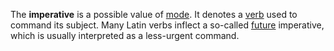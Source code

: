The **imperative** is a possible value of [mode](modus.md). It denotes a [verb](actus.md) used to command its subject. Many Latin verbs inflect a so-called [future](futurum.md) imperative, which is usually interpreted as a less-urgent command.
